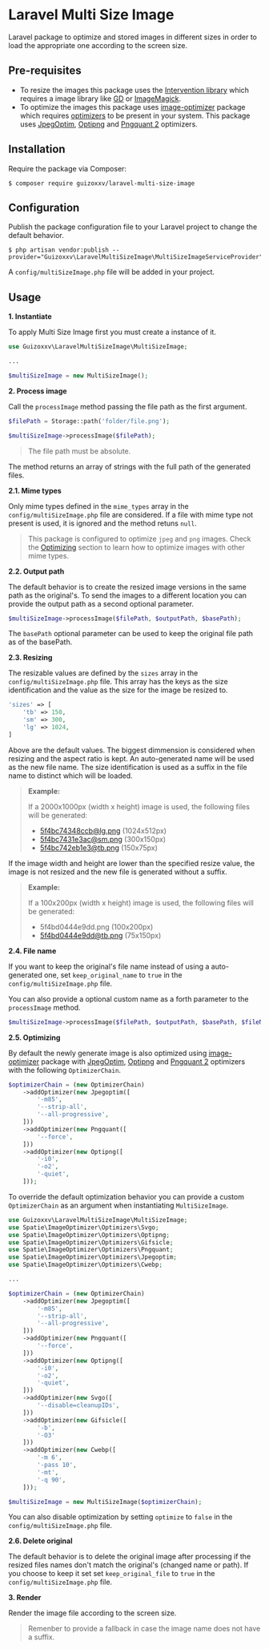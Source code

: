 # Laravel Multi Size Image

Laravel package to optimize and stored images in different sizes in order to load the appropriate one according to the screen size.

## Pre-requisites
* To resize the images this package uses the [Intervention library](http://image.intervention.io/) which requires a image library like [GD](https://www.php.net/manual/en/book.image.php) or [ImageMagick](https://www.php.net/manual/en/book.imagick.php).
* To optimize the images this package uses [image-optimizer](https://github.com/spatie/image-optimizer) package which requires [optimizers](https://github.com/spatie/image-optimizer#optimization-tools) to be present in your system. This package uses [JpegOptim](http://freshmeat.sourceforge.net/projects/jpegoptim), [Optipng](http://optipng.sourceforge.net/) and [Pngquant 2](https://pngquant.org/) optimizers.

## Installation
Require the package via Composer:

```
$ composer require guizoxxv/laravel-multi-size-image
```

## Configuration
Publish the package configuration file to your Laravel project to change the default behavior.

```
$ php artisan vendor:publish --provider="Guizoxxv\LaravelMultiSizeImage\MultiSizeImageServiceProvider"
```

A `config/multiSizeImage.php` file will be added in your project.

## Usage

**1. Instantiate**

To apply Multi Size Image first you must create a instance of it.

```php
use Guizoxxv\LaravelMultiSizeImage\MultiSizeImage;

...

$multiSizeImage = new MultiSizeImage();
```

**2. Process image**

Call the `processImage` method passing the file path as the first argument.

```php
$filePath = Storage::path('folder/file.png');

$multiSizeImage->processImage($filePath);
```

> The file path must be absolute.

The method returns an array of strings with the full path of the generated files.

**2.1. Mime types**

Only mime types defined in the `mime_types` array in the `config/multiSizeImage.php` file are considered. If a file with mime type not present is used, it is ignored and the method retuns `null`.

> This package is configured to optimize `jpeg` and `png` images. Check the [Optimizing](#optimizing) section to learn how to optimize images with other mime types.

**2.2. Output path**

The default behavior is to create the resized image versions in the same path as the original's. To send the images to a different location you can provide the output path as a second optional parameter.

```php
$multiSizeImage->processImage($filePath, $outputPath, $basePath);
```

The `basePath` optional parameter can be used to keep the original file path as of the basePath.

**2.3. Resizing**

The resizable values are defined by the `sizes` array in the `config/multiSizeImage.php` file. This array has the keys as the size identification and the value as the size for the image be resized to.

```php
'sizes' => [
    'tb' => 150,
    'sm' => 300,
    'lg' => 1024,
]
```

Above are the default values. The biggest dimmension is considered when resizing and the aspect ratio is kept. An auto-generated name will be used as the new file name. The size identification is used as a suffix in the file name to distinct which will be loaded.


> **Example:**
>
> If a 2000x1000px (width x height) image is used, the following files will be generated:
> * 5f4bc74348ccb@lg.png (1024x512px)
> * 5f4bc7431e3ac@sm.png (300x150px)
> * 5f4bc742eb1e3@tb.png (150x75px)
>

If the image width and height are lower than the specified resize value, the image is not resized and the new file is generated without a suffix.

> **Example:**
>
> If a 100x200px (width x height) image is used, the following files will be generated:
> * 5f4bd0444e9dd.png (100x200px)
> * 5f4bd0444e9dd@tb.png (75x150px)

**2.4. File name**

If you want to keep the original's file name instead of using a auto-generated one, set `keep_original_name` to `true` in the `config/multiSizeImage.php` file.

You can also provide a optional custom name as a forth parameter to the `processImage` method.

```php
$multiSizeImage->processImage($filePath, $outputPath, $basePath, $fileName);
```

**2.5. Optimizing**

By default the newly generate image is also optimized using [image-optimizer](https://github.com/spatie/image-optimizer) package with [JpegOptim](http://freshmeat.sourceforge.net/projects/jpegoptim), [Optipng](http://optipng.sourceforge.net/) and [Pngquant 2](https://pngquant.org/) optimizers with the following `OptimizerChain`.

```php
$optimizerChain = (new OptimizerChain)
    ->addOptimizer(new Jpegoptim([
        '-m85',
        '--strip-all',
        '--all-progressive',
    ]))
    ->addOptimizer(new Pngquant([
        '--force',
    ]))
    ->addOptimizer(new Optipng([
        '-i0',
        '-o2',
        '-quiet',
    ]));
```

To override the default optimization behavior you can provide a custom `OptimizerChain` as an argument when instantiating `MultiSizeImage`.

```php
use Guizoxxv\LaravelMultiSizeImage\MultiSizeImage;
use Spatie\ImageOptimizer\Optimizers\Svgo;
use Spatie\ImageOptimizer\Optimizers\Optipng;
use Spatie\ImageOptimizer\Optimizers\Gifsicle;
use Spatie\ImageOptimizer\Optimizers\Pngquant;
use Spatie\ImageOptimizer\Optimizers\Jpegoptim;
use Spatie\ImageOptimizer\Optimizers\Cwebp;

...

$optimizerChain = (new OptimizerChain)
    ->addOptimizer(new Jpegoptim([
        '-m85',
        '--strip-all',
        '--all-progressive',
    ]))
    ->addOptimizer(new Pngquant([
        '--force',
    ]))
    ->addOptimizer(new Optipng([
        '-i0',
        '-o2',
        '-quiet',
    ]))
    ->addOptimizer(new Svgo([
        '--disable=cleanupIDs',
    ]))
    ->addOptimizer(new Gifsicle([
        '-b',
        '-O3'
    ]))
    ->addOptimizer(new Cwebp([
        '-m 6',
        '-pass 10',
        '-mt',
        '-q 90',
    ]));

$multiSizeImage = new MultiSizeImage($optimizerChain);
```

You can also disable optimization by setting `optimize` to `false` in the `config/multiSizeImage.php` file.

**2.6. Delete original**

The default behavior is to delete the original image after processing if the resized files names don't match the original's (changed name or path). If you choose to keep it set set `keep_original_file` to `true` in the `config/multiSizeImage.php` file.

**3. Render**

Render the image file according to the screen size.

> Remenber to provide a fallback in case the image name does not have a suffix.
